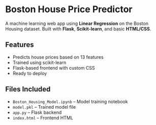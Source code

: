 # Boston House Price Predictor
A machine learning web app using **Linear Regression** on the Boston Housing dataset. Built with **Flask**, **Scikit-learn**, and basic **HTML/CSS**.

## Features
- Predicts house prices based on 13 features
- Trained using scikit-learn
- Flask-based frontend with custom CSS
- Ready to deploy

## Files Included
- `Boston_Housing_Model.ipynb` – Model training notebook
- `model.pkl` – Trained model file
- `app.py` – Flask backend
- `index.html` – Frontend HTML


